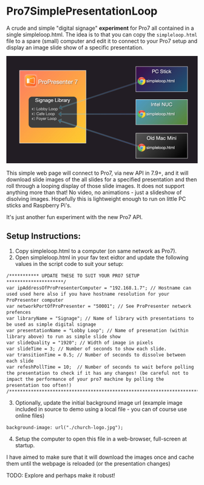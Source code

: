 # Pro7SimplePresentationLoop
A crude and simple "digital signage" **experiment** for Pro7 all contained in a single simpleloop.html.
The idea is to that you can copy the `simpleloop.html` file to a spare (small) computer and edit it to connect to your Pro7 setup and display an image slide show of a specific presentation.

![Pro7SimplePresentationLoop](Pro7SimplePresentationLoop.jpg)

This simple web page will connect to Pro7, via new API in 7.9+, and it will download slide images of the all slides for a specified presentation and then roll through a looping display of those slide images.  It does not support anything more than that! No video, no animations - just a slideshow of disolving images. Hopefully this is lightweight enough to run on little PC sticks and Raspberry Pi's.

It's just another fun experiment with the new Pro7 API.


## Setup Instructions:
1. Copy simpleloop.html to a computer (on same network as Pro7).
2. Open simpleloop.html in your fav text eidtor and update the following values in the script code to suit your setup:
```
/*********** UPDATE THESE TO SUIT YOUR PRO7 SETUP *********************/
var ipAddressOfProPresenterComputer = "192.168.1.7"; // Hostname can used used here also if you have hostname resolution for your ProPresenter computer
var networkPortOfProPresenter = "50001"; // See ProPresenter network prefences
var libraryName = "Signage"; // Name of library with presentations to be used as simple digital signage
var presentationName = "Lobby Loop"; // Name of presenation (within library above) to run as simple slide show
var slideQuality = "1920"; // Width of image in pixels
var slideTime = 3; // Number of seconds to show each slide.
var transitionTime = 0.5; // Number of seconds to dissolve between each slide
var refeshPollTime = 10;  // Number of seconds to wait before polling the presentation to check if it has any changes! (be careful not to impact the performance of your pro7 machine by polling the presentation too often!)
/**********************************************************************/
```
3. Optionally, update the initial background image url (example image included in source to demo using a local file - you can of course use online files)
```
background-image: url("./church-logo.jpg");
```
4. Setup the computer to open this file in a web-browser, full-screen at startup.

I have aimed to make sure that it will download the images once and cache them until the webpage is reloaded (or the presentation changes)

TODO: Explore and perhaps make it robust!
